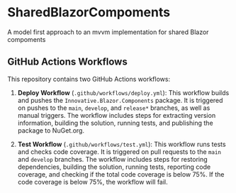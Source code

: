 # SharedBlazorCompoments
A model first approach to an mvvm  implementation for shared Blazor compoments

## GitHub Actions Workflows

This repository contains two GitHub Actions workflows:

1. **Deploy Workflow** (`.github/workflows/deploy.yml`): This workflow builds and pushes the `Innovative.Blazor.Components` package. It is triggered on pushes to the `main`, `develop`, and `release*` branches, as well as manual triggers. The workflow includes steps for extracting version information, building the solution, running tests, and publishing the package to NuGet.org.

2. **Test Workflow** (`.github/workflows/test.yml`): This workflow runs tests and checks code coverage. It is triggered on pull requests to the `main` and `develop` branches. The workflow includes steps for restoring dependencies, building the solution, running tests, reporting code coverage, and checking if the total code coverage is below 75%. If the code coverage is below 75%, the workflow will fail.
